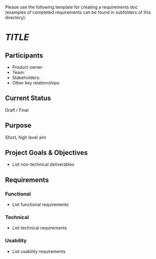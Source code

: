 Please use the following template for creating a requirements doc (examples of completed requirements can be found in subfolders of this directory):

# _TITLE_
## Participants
- Product owner: 
- Team: 
- Stakeholders: 
- Other key relationships: 

## Current Status
Draft / Final

## Purpose
Short, high level aim

## Project Goals & Objectives
* List non-technical deliverables

## Requirements
### Functional
* List functional requirements

### Technical
* List technical requirements

### Usability
- List usability requirements
